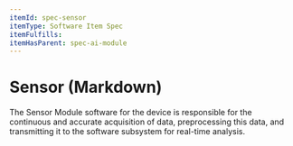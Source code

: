 ```yaml
---
itemId: spec-sensor
itemType: Software Item Spec
itemFulfills: 
itemHasParent: spec-ai-module
---
```


# Sensor (Markdown)

The Sensor Module software for the device is responsible for the continuous and accurate acquisition of data, preprocessing this data, and transmitting it to the software subsystem for real-time analysis.
